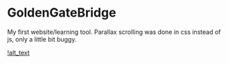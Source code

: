 # GoldenGateBridge
My first website/learning tool. Parallax scrolling was done in css instead of js, only a little bit buggy. 

[!alt_text](https://github.com/alexshi0000/GoldenGateBridge/blob/master/images/screen-shot-1.png)
